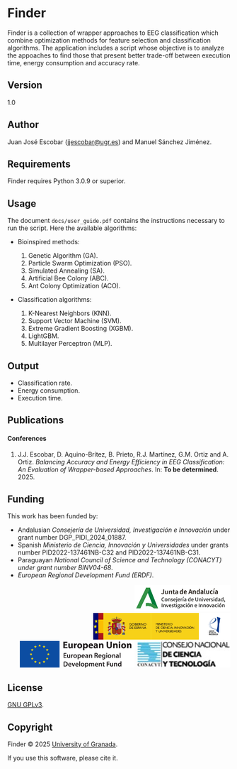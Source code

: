 # Finder

Finder is a collection of wrapper approaches to EEG classification which combine optimization methods for feature selection and classification algorithms. The application includes a script whose objective is to analyze the appoaches to find those that present better trade-off between execution time, energy consumption and accuracy rate.

## Version

1.0

## Author

Juan José Escobar ([jjescobar@ugr.es](mailto:jjescobar@ugr.es)) and Manuel Sánchez Jiménez.

## Requirements

Finder requires Python 3.0.9 or superior.

## Usage

The document `docs/user_guide.pdf` contains the instructions necessary to run the script. Here the available algorithms:

* Bioinspired methods:
  1. Genetic Algorithm (GA).
  1. Particle Swarm Optimization (PSO).
  1. Simulated Annealing (SA).
  1. Artificial Bee Colony (ABC).
  1. Ant Colony Optimization (ACO).

* Classification algorithms:
  1. K-Nearest Neighbors (KNN).
  1. Support Vector Machine (SVM).
  1. Extreme Gradient Boosting (XGBM).
  1. LightGBM.
  1. Multilayer Perceptron (MLP).

## Output

* Classification rate.
* Energy consumption.
* Execution time.

## Publications

#### Conferences

1. J.J. Escobar, D. Aquino-Brítez, B. Prieto, R.J. Martínez, G.M. Ortiz and A. Ortiz. *Balancing Accuracy and Energy Efficiency in EEG Classification: An Evaluation of Wrapper-based Approaches*. In: **To be determined**. 2025.

## Funding

This work has been funded by:

* Andalusian *Consejería de Universidad, Investigación e Innovación* under grant number DGP_PIDI_2024_01887.
* Spanish *Ministerio de Ciencia, Innovación y Universidades* under grants number PID2022-137461NB-C32 and PID2022-137461NB-C31.
* Paraguayan *National Council of Science and Technology (CONACYT) under grant number BINV04-68*.
* *European Regional Development Fund (ERDF)*.

<div style="text-align: right">
  <img src="https://raw.githubusercontent.com/rotty11/Finder/main/docs/logos/junta.png" height="60">
  <img src="https://raw.githubusercontent.com/rotty11/Finder/main/docs/logos/miciu.jpg" height="60">
  <img src="https://raw.githubusercontent.com/rotty11/Finder/main/docs/logos/erdf.png" height="60">
  <img src="https://raw.githubusercontent.com/rotty11/Finder/main/docs/logos/conacyt.jpg" height="60">
</div>

## License

[GNU GPLv3](https://www.gnu.org/licenses/gpl-3.0.md).

## Copyright

Finder © 2025 [University of Granada](https://www.ugr.es/).

If you use this software, please cite it.
